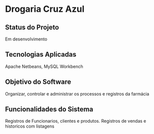 # Drogaria Cruz Azul

## Status do Projeto 
Em desenvolvimento

## Tecnologias Aplicadas
Apache Netbeans, MySQL Workbench

## Objetivo do Software
Organizar, controlar e administrar os processos e registros da farmácia

## Funcionalidades do Sistema 
Registros de Funcionarios, clientes e produtos. Registros de vendas e historicos com listagens
